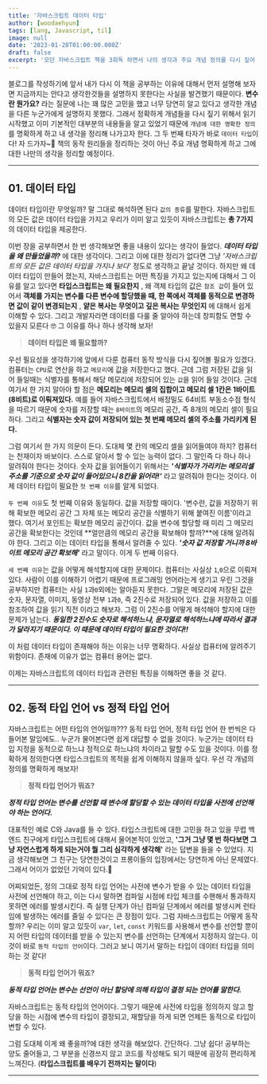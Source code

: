 ```yaml
---
title: '자바스크립트 데이터 타입'
author: [woodaehyun]
tags: [lang, Javascript, til]
image: null
date: '2023-01-28T01:00:00.000Z'
draft: false
excerpt: '모던 자바스크립트 책을 3회독 하면서 나의 생각과 주요 개념 정의를 다시 짚어 보려한다. 오늘은 데이터 타입에 대한 개념을 다시 공부하고 개념을 명확하게 하고 생각을 정리하기 위한 시간을 보냈다.'
---
```


블로그를 작성하기에 앞서 내가 다시 이 책을 공부하는 이유에 대해서 먼저 설명해 보자면 지금까지는 안다고 생각한것들을 설명하지 못한다는 사실을 발견했기 때문이다. **변수란 뭔가요?** 라는 질문에 나는 꽤 많은 고민을 했고 너무 당연히 알고 있다고 생각한 개념을 다른 누군가에게 설명하지 못했다. 그래서 정확하게 개념들을 다시 짚기 위해서 읽기 시작했고 이미 기본적인 대부분의 내용들을 알고 있었기 때문에 `개념에 대한 명확한 정의`를 명확하게 하고 내 생각을 정리해 나가고자 한다. 그 두 번째 타자가 바로 `데이터 타입`이다! 자 드가자~🎉 책의 동작 원리들을 정리하는 것이 아닌 주요 개념 명확하게 하고 그에 대한 나만의 생각을 정리할 예정이다.

---

## 01. 데이터 타입

데이터 타입이란 무엇일까? 말 그대로 해석하면 된다 `값의 종류`를 말한다. 자바스크립트의 모든 값은 데이터 타입을 가지고 우리가 이미 알고 있듯이 자바스크립트는 **총 7가지** 의 데이터 타입을 제공한다.

이번 장을 공부하면서 한 번 생각해보면 좋을 내용이 있다는 생각이 들었다. **_데이터 타입을 왜 만들었을까?_** 에 대한 생각이다. 그리고 이에 대한 정리가 없다면 그냥 _'자바스크립트의 모든 값은 데이터 타입을 가지나 보다'_ 정도로 생각하고 끝날 것이다. 하지만 왜 데이터 타입이 만들어 졌는지, 자바스크립트는 어떤 특징을 가지고 있는지에 대해서 그 이유를 알고 있다면 **타입스크립트는 왜 필요한지** , 왜 객체 타입의 값은 `참조 값`이 들어 있어서 **객체를 가지는 변수를 다른 변수에 할당했을 때, 한 쪽에서 객체를 동적으로 변경하면 값이 같이 변경되는지** , **얕은 복사는 무엇이고 깊은 복사는 무엇인지** 에 대해서 쉽게 이해할 수 있다. 그리고 개발자라면 데이터를 다룰 줄 알아야 하는데 창피함도 면할 수 있을지 모른다 🤓 그 이유를 하나 하나 생각해 보자!

> **데이터 타입은 왜 필요할까?**

우선 필요성을 생각하기에 앞에서 다룬 컴퓨터 동작 방식을 다시 짚어볼 필요가 있겠다. 컴퓨터는 `CPU`로 연산을 하고 `메모리`에 값을 저장한다고 했다. 근데 그럼 저장된 값을 읽어 들일때는 식별자를 통해서 해당 메모리에 저장되어 있는 `값`을 읽어 들일 것이다. 근데 여기서 한 가지 알아야 할 점은 **메모리는 메모리 셀의 집합이고 메모리 셀 1칸은 1바이트(8비트)로 이뤄져있다.** 예를 들어 자바스크립트에서 배정밀도 64비트 부동소수점 형식을 따르기 때문에 숫자를 저장할 때는 `8바이트`의 메모리 공간, 즉 8개의 메모리 셀이 필요하다. 그리고 **식별자는 숫자 값이 저장되어 있는 첫 번째 메모리 셀의 주소를 가리키게 된다.**

그럼 여기서 한 가지 의문이 든다. 도대체 몇 칸의 메모리 셀을 읽어들여야 하지? 컴퓨터는 천재이자 바보이다. 스스로 알아서 할 수 있는 능력이 없다. 그 말인즉 다 하나 하나 알려줘야 한다는 것이다. 숫자 값을 읽어들이기 위해서는 **_'식별자가 가리키는 메모리셀 주소를 기준으로 숫자 값이 들어있으니 8칸을 읽어라!'_** 라고 알려줘야 한다는 것이다. 이제 데이터 타입이 필요한 `첫 번째 이유`를 알게 되었다.

`두 번째 이유`도 첫 번째 이유와 동일하다. 값을 저장할 때이다. '변수란, 값을 저장하기 위해 확보한 메모리 공간 그 자체 또는 메모리 공간을 식별하기 위해 붙여진 이름'이라고 했다. 여기서 포인트는 확보한 메모리 공간이다. 값을 변수에 할당할 때 미리 그 메모리 공간을 확보한다는 것인데 **얼만큼의 메모리 공간을 확보해야 할까?**에 대해 알려줘야 한다. 그리고 이는 데이터 타입을 통해서 알려줄 수 있다. **_'숫자 값 저장할 거니까 8바이트 메모리 공간 확보해'_** 라고 말이다. 이게 두 번째 이유다.

`세 번째 이유`는 값을 어떻게 해석할지에 대한 문제이다. 컴퓨터는 사실상 `1`,`0`으로 이뤄져있다. 사람이 이를 이해하기 어렵기 때문에 프로그래밍 언어라는게 생기고 우린 그것을 공부하지만 컴퓨터는 사실 `1`과`0`외에는 알아듣지 못한다. 그말은 메모리에 저장된 값은 숫자, 문자열, 이미지, 동영상 전부 `1`과`0`, 즉 2진수로 저장되어 있다. 값을 저장하고 이를 참조하여 값을 읽기 직전 이라고 해보자. 그럼 이 2진수를 어떻게 해석해야 할지에 대한 문제가 남는다. **_동일한 2진수도 숫자로 해석하느냐, 문자열로 해석하느냐에 따라서 결과가 달라지기 때문이다. 이 때문에 데이터 타입이 필요한 것이다!!_**

이 처럼 데이터 타입이 존재해야 하는 이유는 너무 명확하다. 사실상 컴퓨터에 알려주기 위함이다. 존재에 이유가 없는 컴퓨터 용어는 없다.

이제는 자바스크립트의 데이터 타입과 관련된 특징을 이해하면 좋을 것 같다.

---

## 02. 동적 타입 언어 vs 정적 타입 언어

자바스크립트는 어떤 타입의 언어일까???
동적 타입 언어, 정적 타입 언어 한 번씩은 다 들어본 말임에도.. 누군가 물어본다면 쉽게 대답할 수 없을 것이다. 누군가는 데이터 타입 지정을 동적으로 하느냐 정적으로 하느냐의 차이라고 말할 수도 있을 것이다. 이를 정확하게 정의한다면 타입스크립트의 목적을 쉽게 이해하지 않을까 싶다. 우선 각 개념의 정의를 명확하게 해보자!

> **정적 타입 언어가 뭐죠?**

**_정적 타입 언어는 변수를 선언할 때 변수에 할당할 수 있는 데이터 타입을 사전에 선언해야 하는 언어다._**

대표적인 예로 C와 Java를 들 수 있다. 타입스크립트에 대한 고민을 하고 있을 무렵 백엔드 친구에게 타입스크립트에 대해서 물어본적이 있었고, **'그거 그냥 몇 번 하다보면 그냥 자연스럽게 하게 되는거야 뭘 그리 심각하게 생각해'** 라는 답변을 들을 수 있었다. 지금 생각해보면 그 친구는 당연한것이고 프롱이들의 입장에서는 당연하게 아닌 문제였다. 그래서 어이가 없었던 기억이 있다.😤

어찌되었든, 정의 그대로 정적 타입 언어는 사전에 변수가 받을 수 있는 데이터 타입을 사전에 선언해야 하고, 이는 다시 말하면 컴파일 시점에 타입 체크를 수핸해서 통과하지 못하면 에러를 발생시킨다. 즉 실행 단계가 아닌 컴파일 단계에서 에러를 발생시켜 런타임에 발생하는 에러를 줄일 수 있다는 큰 장점이 있다. 그럼 자바스크립트는 어떻게 동작할까? 우리는 이미 알고 있듯이 `var`, `let`, `const` 키워드를 사용해서 변수를 선언할 뿐이지 어떤 타입의 데이터를 받을 수 있는지 변수를 선언하는 단계에서 지정하지 않는다. 이것이 바로 `동적 타입의 언어`이다. 그러고 보니 여기서 말하는 타입이 데이터 타입을 의미하는 것 같다!

> **동적 타입 언어가 뭐죠?**

**_동적 타입 언어는 변수는 선언이 아닌 할당에 의해 타입이 결정 되는 언어를 말한다._**

자바스크립트는 동적 타입의 언어이다. 그렇기 때문에 사전에 타입을 정의하지 않고 할당을 하는 시점에 변수의 타입이 결정되고, 재할당을 하게 되면 언제든 동적으로 타입이 변할 수 있다.

그럼 도대체 이게 왜 좋을까?에 대한 생각을 해보았다. 간단하다. 그냥 쉽다! 공부하는 양도 줄어들고, 그 부분을 신경쓰지 않고 코드를 작성해도 되기 때문에 굉장히 편리하게 느껴진다. (**타입스크립트를 배우기 전까지는 말이다**)

---
